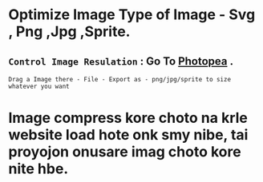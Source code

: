 # Optimize Image Type of Image - Svg , Png ,Jpg ,Sprite.

## `Control Image Resulation` : Go To [Photopea](https://www.photopea.com/) .

    Drag a Image there - File - Export as - png/jpg/sprite to size whatever you want

# Image compress kore choto na krle website load hote onk smy nibe, tai proyojon onusare imag choto kore nite hbe.
